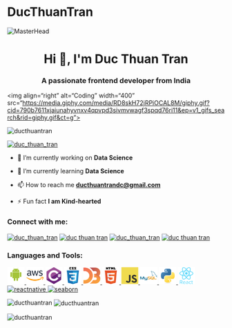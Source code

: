 # DucThuanTran
![MasterHead](https://camo.githubusercontent.com/f5a8ba4f28fe3ec8d5eb73dfa2303873b5d7122fb1ba08a5946e24d6c13e82c4/68747470733a2f2f6d656469612e6c6963646e2e636f6d2f646d732f696d6167652f4334443132415145536a37322d733567454b672f61727469636c652d636f7665725f696d6167652d736872696e6b5f3630305f323030302f302f313632363735333836373131303f653d3231343734383336343726763d6265746126743d4b6637594175775a74794347594c4e63682d4d676335654f432d376837754c5f646e424149677341465251)

<h1 align="center">Hi 👋, I'm Duc Thuan Tran</h1>
<h3 align="center">A passionate frontend developer from India</h3>
 
<img align=“right” alt=“Coding” width=“400” src=“https://media.giphy.com/media/RD8skH72jRPiOCAL8M/giphy.gif?cid=790b7611xjaiunahyvnxv4qpvpd3sivmvwagf3spqd76ri11&ep=v1_gifs_search&rid=giphy.gif&ct=g”>
<p align="left"> <img src="https://komarev.com/ghpvc/?username=ducthuantran&label=Profile%20views&color=0e75b6&style=flat" alt="ducthuantran" /> </p>

<p align="left"> <a href="https://twitter.com/duc_thuan_tran" target="blank"><img src="https://img.shields.io/twitter/follow/duc_thuan_tran?logo=twitter&style=for-the-badge" alt="duc_thuan_tran" /></a> </p>

- 🔭 I’m currently working on **Data Science**

- 🌱 I’m currently learning **Data Science**

- 📫 How to reach me **ducthuantrandc@gmail.com**

- ⚡ Fun fact **I am Kind-hearted**

<h3 align="left">Connect with me:</h3>
<p align="left">
<a href="https://twitter.com/duc_thuan_tran" target="blank"><img align="center" src="https://raw.githubusercontent.com/rahuldkjain/github-profile-readme-generator/master/src/images/icons/Social/twitter.svg" alt="duc_thuan_tran" height="30" width="40" /></a>
<a href="https://fb.com/duc thuan tran" target="blank"><img align="center" src="https://raw.githubusercontent.com/rahuldkjain/github-profile-readme-generator/master/src/images/icons/Social/facebook.svg" alt="duc thuan tran" height="30" width="40" /></a>
<a href="https://instagram.com/duc_thuan_tran" target="blank"><img align="center" src="https://raw.githubusercontent.com/rahuldkjain/github-profile-readme-generator/master/src/images/icons/Social/instagram.svg" alt="duc_thuan_tran" height="30" width="40" /></a>
<a href="https://discord.gg/duc thuan tran" target="blank"><img align="center" src="https://raw.githubusercontent.com/rahuldkjain/github-profile-readme-generator/master/src/images/icons/Social/discord.svg" alt="duc thuan tran" height="30" width="40" /></a>
</p>

<h3 align="left">Languages and Tools:</h3>
<p align="left"> <a href="https://developer.android.com" target="_blank" rel="noreferrer"> <img src="https://raw.githubusercontent.com/devicons/devicon/master/icons/android/android-original-wordmark.svg" alt="android" width="40" height="40"/> </a> <a href="https://aws.amazon.com" target="_blank" rel="noreferrer"> <img src="https://raw.githubusercontent.com/devicons/devicon/master/icons/amazonwebservices/amazonwebservices-original-wordmark.svg" alt="aws" width="40" height="40"/> </a> <a href="https://www.w3schools.com/cs/" target="_blank" rel="noreferrer"> <img src="https://raw.githubusercontent.com/devicons/devicon/master/icons/csharp/csharp-original.svg" alt="csharp" width="40" height="40"/> </a> <a href="https://www.w3schools.com/css/" target="_blank" rel="noreferrer"> <img src="https://raw.githubusercontent.com/devicons/devicon/master/icons/css3/css3-original-wordmark.svg" alt="css3" width="40" height="40"/> </a> <a href="https://d3js.org/" target="_blank" rel="noreferrer"> <img src="https://raw.githubusercontent.com/devicons/devicon/master/icons/d3js/d3js-original.svg" alt="d3js" width="40" height="40"/> </a> <a href="https://www.w3.org/html/" target="_blank" rel="noreferrer"> <img src="https://raw.githubusercontent.com/devicons/devicon/master/icons/html5/html5-original-wordmark.svg" alt="html5" width="40" height="40"/> </a> <a href="https://developer.mozilla.org/en-US/docs/Web/JavaScript" target="_blank" rel="noreferrer"> <img src="https://raw.githubusercontent.com/devicons/devicon/master/icons/javascript/javascript-original.svg" alt="javascript" width="40" height="40"/> </a> <a href="https://www.mysql.com/" target="_blank" rel="noreferrer"> <img src="https://raw.githubusercontent.com/devicons/devicon/master/icons/mysql/mysql-original-wordmark.svg" alt="mysql" width="40" height="40"/> </a> <a href="https://www.python.org" target="_blank" rel="noreferrer"> <img src="https://raw.githubusercontent.com/devicons/devicon/master/icons/python/python-original.svg" alt="python" width="40" height="40"/> </a> <a href="https://reactjs.org/" target="_blank" rel="noreferrer"> <img src="https://raw.githubusercontent.com/devicons/devicon/master/icons/react/react-original-wordmark.svg" alt="react" width="40" height="40"/> </a> <a href="https://reactnative.dev/" target="_blank" rel="noreferrer"> <img src="https://reactnative.dev/img/header_logo.svg" alt="reactnative" width="40" height="40"/> </a> <a href="https://seaborn.pydata.org/" target="_blank" rel="noreferrer"> <img src="https://seaborn.pydata.org/_images/logo-mark-lightbg.svg" alt="seaborn" width="40" height="40"/> </a> </p>

<p><img align="left" src="https://github-readme-stats.vercel.app/api/top-langs?username=ducthuantran&show_icons=true&locale=en&layout=compact" alt="ducthuantran" /></p>

<p>&nbsp;<img align="center" src="https://github-readme-stats.vercel.app/api?username=ducthuantran&show_icons=true&locale=en" alt="ducthuantran" /></p>

<p><img align="center" src="https://github-readme-streak-stats.herokuapp.com/?user=ducthuantran&" alt="ducthuantran" /></p>
